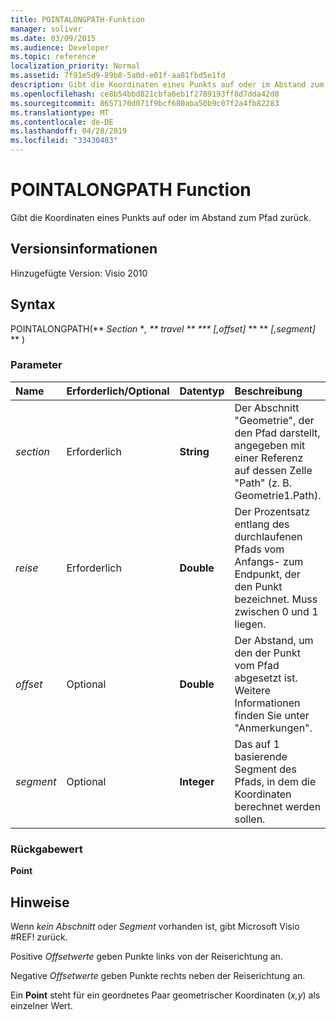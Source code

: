 ```yaml
---
title: POINTALONGPATH-Funktion
manager: soliver
ms.date: 03/09/2015
ms.audience: Developer
ms.topic: reference
localization_priority: Normal
ms.assetid: 7f91e5d9-89b8-5a0d-e01f-aa81fbd5e1fd
description: Gibt die Koordinaten eines Punkts auf oder im Abstand zum Pfad zurück.
ms.openlocfilehash: ce8b54bbd821cbfa6eb1f2789193ff8d7dda42d0
ms.sourcegitcommit: 8657170d071f9bcf680aba50b9c07f2a4fb82283
ms.translationtype: MT
ms.contentlocale: de-DE
ms.lasthandoff: 04/28/2019
ms.locfileid: "33430483"
---
```

# <a name="pointalongpath-function"></a>POINTALONGPATH Function

Gibt die Koordinaten eines Punkts auf oder im Abstand zum Pfad zurück.
  
## <a name="version-information"></a>Versionsinformationen

Hinzugefügte Version: Visio 2010
 
  
## <a name="syntax"></a>Syntax

POINTALONGPATH(** *Section* **, ** *travel* ** *** [,offset]* ** ** *[,segment]* ** ) 
  
### <a name="parameters"></a>Parameter

|**Name**|**Erforderlich/Optional**|**Datentyp**|**Beschreibung**|
|:-----|:-----|:-----|:-----|
| _section_ <br/> |Erforderlich  <br/> |**String** <br/> |Der Abschnitt "Geometrie", der den Pfad darstellt, angegeben mit einer Referenz auf dessen Zelle "Path" (z. B. Geometrie1.Path).  <br/> |
| _reise_ <br/> |Erforderlich  <br/> |**Double** <br/> |Der Prozentsatz entlang des durchlaufenen Pfads vom Anfangs- zum Endpunkt, der den Punkt bezeichnet. Muss zwischen 0 und 1 liegen.  <br/> |
| _offset_ <br/> |Optional  <br/> |**Double** <br/> |Der Abstand, um den der Punkt vom Pfad abgesetzt ist. Weitere Informationen finden Sie unter "Anmerkungen".  <br/> |
| _segment_ <br/> |Optional  <br/> |**Integer** <br/> |Das auf 1 basierende Segment des Pfads, in dem die Koordinaten berechnet werden sollen.  <br/> |
   
### <a name="return-value"></a>Rückgabewert

 **Point**
  
## <a name="remarks"></a>Hinweise

Wenn _kein Abschnitt_ oder _Segment_ vorhanden ist, gibt Microsoft Visio #REF! zurück. 
  
Positive  *Offsetwerte*  geben Punkte links von der Reiserichtung an. 
  
Negative  *Offsetwerte*  geben Punkte rechts neben der Reiserichtung an. 
  
Ein **Point** steht für ein geordnetes Paar geometrischer Koordinaten (*x,y*) als einzelner Wert. 
  


